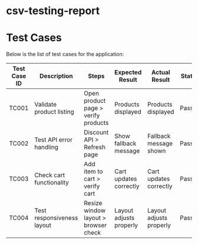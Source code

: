 # csv-testing-report

# Test Cases

Below is the list of test cases for the application:

| Test Case ID | Description               | Steps                                      | Expected Result          | Actual Result            | Status  | Remarks               |
|--------------|---------------------------|--------------------------------------------|--------------------------|--------------------------|---------|-----------------------|
| TC001        | Validate product listing  | Open product page > verify products        | Products displayed       | Products displayed       | Passed  | No issues found       |
| TC002        | Test API error handling   | Discount API > Refresh page                | Show fallback message    | Fallback message shown   | Passed  | Handled gracefully    |
| TC003        | Check cart functionality  | Add item to cart > verify cart             | Cart updates correctly   | Cart updates correctly   | Passed  | Works as expected     |
| TC004        | Test responsiveness layout| Resize window layout > browser check       | Layout adjusts properly  | Layout adjusts properly  | Passed  | Responsive verified   |
